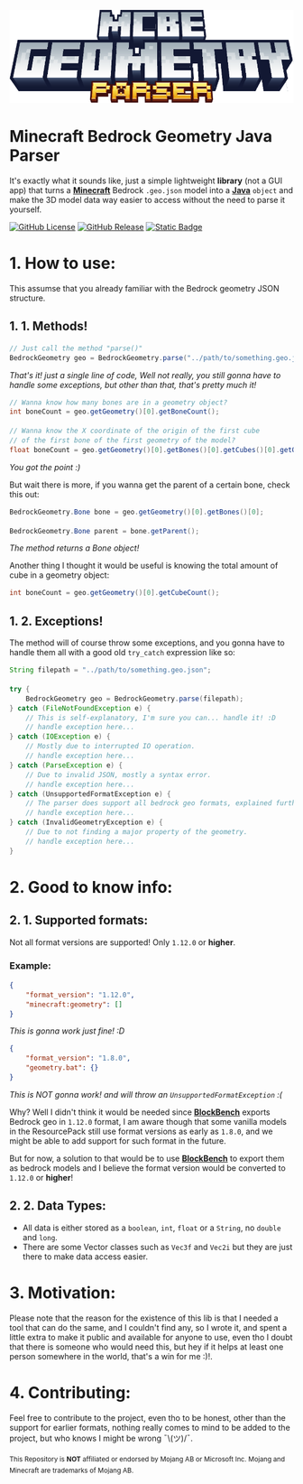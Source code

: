 ![Forge Logo](docs/assets/logo.png)

# Minecraft Bedrock Geometry Java Parser
It's exactly what it sounds like, just a simple lightweight **library** (not a GUI app) that turns a **[Minecraft]** Bedrock `.geo.json` model into a **[Java]** `object` and make the 3D model data way easier to access without the need to parse it yourself.

[![GitHub License](https://img.shields.io/github/license/El-Karto-Muesca/MCBE-Geometry-Parser)](https://github.com/El-Karto-Muesca/MCBE-Geometry-Parser?tab=MIT-1-ov-file)
[![GitHub Release](https://img.shields.io/github/v/release/El-Karto-Muesca/MCBE-Geometry-Parser)][Download]
[![Static Badge](https://img.shields.io/badge/Supported_format-1.12.0+-red)](#)


# 1. How to use:
This assumse that you already familiar with the Bedrock geometry JSON structure.
## 1. 1. Methods!
``` Java
// Just call the method "parse()" 
BedrockGeometry geo = BedrockGeometry.parse("../path/to/something.geo.json");
```
*That's it! just a single line of code, Well not really, you still gonna have to handle some exceptions,
but other than that, that's pretty much it!*

``` java
// Wanna know how many bones are in a geometry object?
int boneCount = geo.getGeometry()[0].getBoneCount();

// Wanna know the X coordinate of the origin of the first cube  
// of the first bone of the first geometry of the model?
float boneCount = geo.getGeometry()[0].getBones()[0].getCubes()[0].getOrigin().getX()
```
*You got the point :)*

But wait there is more, if you wanna get the parent of a certain bone, check this out:
``` Java
BedrockGeometry.Bone bone = geo.getGeometry()[0].getBones()[0];

BedrockGeometry.Bone parent = bone.getParent();
```
*The method returns a Bone object!*

Another thing I thought it would be useful is knowing the total amount of cube in a geometry object:

``` Java
int boneCount = geo.getGeometry()[0].getCubeCount();
```

## 1. 2. Exceptions!

The method will of course throw some exceptions, and you gonna have to handle them all with a good old `try_catch` expression like so:

``` java
String filepath = "../path/to/something.geo.json";

try {
    BedrockGeometry geo = BedrockGeometry.parse(filepath);
} catch (FileNotFoundException e) {
    // This is self-explanatory, I'm sure you can... handle it! :D
    // handle exception here...
} catch (IOException e) {
    // Mostly due to interrupted IO operation.
    // handle exception here...
} catch (ParseException e) {
    // Due to invalid JSON, mostly a syntax error.
    // handle exception here...
} catch (UnsupportedFormatException e) {
    // The parser does support all bedrock geo formats, explained further below.
    // handle exception here...
} catch (InvalidGeometryException e) {
    // Due to not finding a major property of the geometry.
    // handle exception here...
}
```

# 2. Good to know info:
## 2. 1. Supported formats:

Not all format versions are supported! Only `1.12.0` or **higher**.

### Example:
``` JSON
{
    "format_version": "1.12.0",
    "minecraft:geometry": []
}
```
*This is gonna work just fine! :D*
``` JSON
{
    "format_version": "1.8.0",
    "geometry.bat": {}
}
```
*This is NOT gonna work! and will throw an `UnsupportedFormatException` :(*


Why? Well I didn't think it would be needed since **[BlockBench]** exports Bedrock geo in `1.12.0` format,
I am aware though that some vanilla models in the ResourcePack still use format versions as early as `1.8.0`, and we might be able to add support for such format in the future.

But for now, a solution to that would be to use **[BlockBench]** to export them as bedrock models and I believe the format version would be converted to `1.12.0` or **higher**!

## 2. 2. Data Types:
* All data is either stored as a `boolean`, `int`, `float` or a `String`, no `double` and `long`. 
* There are some Vector classes such as `Vec3f` and `Vec2i` but they are just there to make data access easier.

# 3. Motivation:
Please note that the reason for the existence of this lib is that I needed a tool that can do the same, and I couldn't find any, so I wrote it, and spent a little extra to make it public and available for anyone to use, even tho I doubt that there is someone who would need this, but hey if it helps at least one person somewhere in the world, that's a win for me :)!.

# 4. Contributing:
Feel free to contribute to the project, even tho to be honest, other than the support for earlier formats, nothing really comes to mind to be added to the project, but who knows I might be wrong ¯\\(ツ)/¯. 


<sub>This Repository is **NOT** affiliated or endorsed by Mojang AB or Microsoft Inc. Mojang and Minecraft are trademarks of Mojang AB.</sub>

[//]: # (Reusable Links Section)

[Download]: https://github.com/El-Karto-Muesca/MCBE-Geometry-Parser/releases/download/1.0/MCBE-Geometry-Parser-1.0.jar

[Java]: https://www.java.com/en/
[Minecraft]: https://www.minecraft.net/en-us
[BlockBench]: https://www.blockbench.net/
